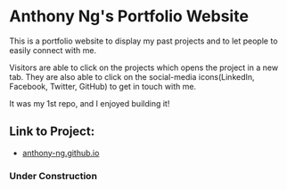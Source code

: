 # Anthony Ng's Portfolio Website

This is a portfolio website to display my past projects and to let people to easily connect with me.

Visitors are able to click on the projects which opens the project in a new tab. They are also able to click on the social-media icons(LinkedIn, Facebook, Twitter, GitHub) to get in touch with me.

It was my 1st repo, and I enjoyed building it!

## Link to Project:
* [anthony-ng.github.io](https://anthony-ng.github.io)

### Under Construction